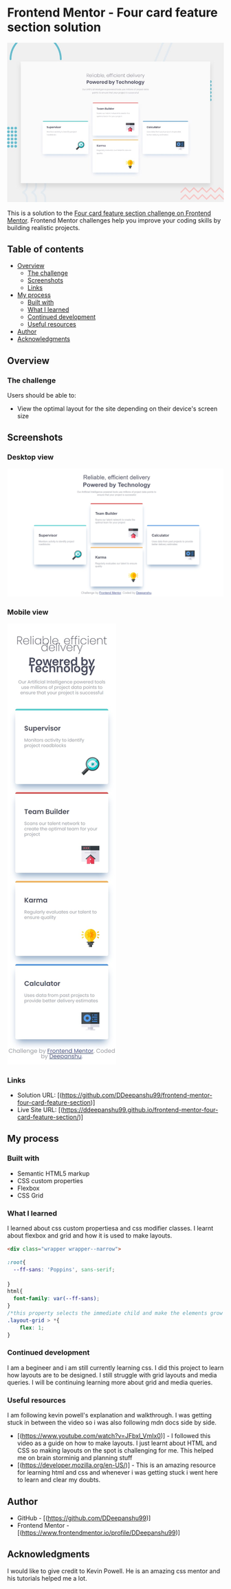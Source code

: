 # Frontend Mentor - Four card feature section solution
![Design preview for the Four card feature section](./design/desktop-preview.jpg)

This is a solution to the [Four card feature section challenge on Frontend Mentor](https://www.frontendmentor.io/challenges/four-card-feature-section-weK1eFYK). Frontend Mentor challenges help you improve your coding skills by building realistic projects. 

## Table of contents

- [Overview](#overview)
  - [The challenge](#the-challenge)
  - [Screenshots](#screenshots)
  - [Links](#links)
- [My process](#my-process)
  - [Built with](#built-with)
  - [What I learned](#what-i-learned)
  - [Continued development](#continued-development)
  - [Useful resources](#useful-resources)
- [Author](#author)
- [Acknowledgments](#acknowledgments)

## Overview

### The challenge

Users should be able to:

- View the optimal layout for the site depending on their device's screen size

## Screenshots
### Desktop view
![](solution-desktop-version.jpeg)
### Mobile view
![](solution-mobile-version.jpeg)

### Links

- Solution URL: [(https://github.com/DDeepanshu99/frontend-mentor-four-card-feature-section)]
- Live Site URL: [(https://ddeepanshu99.github.io/frontend-mentor-four-card-feature-section/)]

## My process

### Built with

- Semantic HTML5 markup
- CSS custom properties
- Flexbox
- CSS Grid

### What I learned

I learned about css custom propertiesa and css modifier classes.
I learnt about flexbox and grid and how it is used to make layouts.

```html
<div class="wrapper wrapper--narrow">
```
```css
:root{
  --ff-sans: 'Poppins', sans-serif;
  
}
html{
  font-family: var(--ff-sans);
}
/*this property selects the immediate child and make the elements grow by constant dimension*/
.layout-grid > *{
    flex: 1;
}
```

### Continued development

I am a begineer and i am still currently learning css. I did this project to learn how layouts are to be designed. I still struggle with grid layouts and media queries. I will be continuing learning more about grid and media queries.

### Useful resources

I am following kevin powell's explanation and walkthrough. I was getting stuck in between the video so i was also following mdn docs side by side.
- [(https://www.youtube.com/watch?v=JFbxl_VmIx0)] - I followed this video as a guide on how to make layouts. I just learnt about HTML and CSS so making layouts on the spot is challenging for me. This helped me on brain storminig and planning stuff
- [(https://developer.mozilla.org/en-US/)] - This is an amazing resource for learning html and css and whenever i was getting stuck i went here to learn and clear my doubts.

## Author

- GitHub - [(https://github.com/DDeepanshu99)]
- Frontend Mentor - [(https://www.frontendmentor.io/profile/DDeepanshu99)]

## Acknowledgments

I would like to give credit to Kevin Powell. He is an amazing css mentor and his tutorials helped me a lot.


